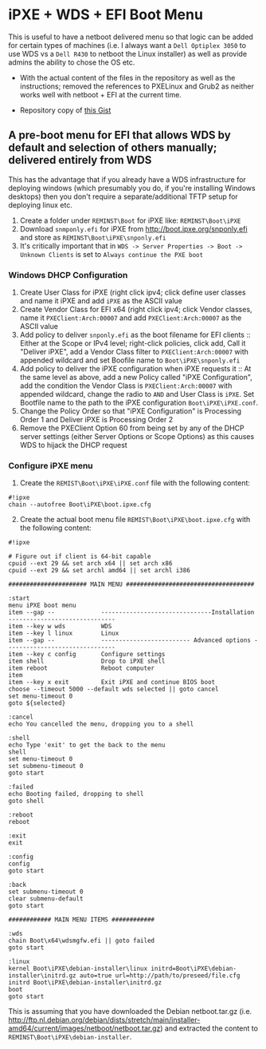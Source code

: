 # iPXE + WDS + EFI Boot Menu #

This is useful to have a netboot delivered menu so that logic can be added for certain types of machines (i.e. I always want a `Dell Optiplex 3050` to use WDS vs a `Dell R430` to netboot the Linux installer) as well as provide admins the ability to chose the OS etc.

* With the actual content of the files in the repository as well as the instructions; removed the references to PXELinux and Grub2 as neither works well with netboot + EFI at the current time.

* Repository copy of [this Gist](https://gist.github.com/mintsoft/e4bf8391cdc3a9d9014b185897cef41c)

## A pre-boot menu for EFI that allows WDS by default and selection of others manually; delivered entirely from WDS ##

This has the advantage that if you already have a WDS infrastructure for deploying windows (which presumably you do, if you're installing Windows desktops) then you don't require a separate/additional TFTP setup for deploying linux etc.

1. Create a folder under `REMINST\Boot` for iPXE like: `REMINST\Boot\iPXE`
2. Download `snmponly.efi` for iPXE from http://boot.ipxe.org/snponly.efi and store as `REMINST\Boot\iPXE\snponly.efi`
3. It's critically important that in `WDS -> Server Properties -> Boot -> Unknown Clients` is set to `Always continue the PXE boot`

### Windows DHCP Configuration ###

1. Create User Class for iPXE (right click ipv4; click define user classes and name it iPXE and add `iPXE` as the ASCII value
2. Create Vendor Class for EFI x64 (right click ipv4; click Vendor classes, name it `PXEClient:Arch:00007` and add `PXEClient:Arch:00007` as the ASCII value
3. Add policy to deliver `snponly.efi` as the boot filename for EFI clients :: Either at the Scope or IPv4 level; right-click policies, click add, Call it "Deliver iPXE", add a Vendor Class filter to `PXEClient:Arch:00007` with appended wildcard and set Boofile name to `Boot\iPXE\snponly.efi`
4. Add policy to deliver the iPXE configuration when iPXE requests it :: At the same level as above, add a new Policy called "iPXE Configuration", add the condition the Vendor Class is `PXEClient:Arch:00007` with appended wildcard, change the radio to `AND` and User Class is `iPXE`. Set Bootfile name to the path to the iPXE configuration `Boot\iPXE\iPXE.conf`.
5. Change the Policy Order so that "iPXE Configuration" is Processing Order 1 and Deliver iPXE is Processing Order 2
6. Remove the PXEClient Option 60 from being set by any of the DHCP server settings (either Server Options or Scope Options) as this causes WDS to hijack the DHCP request

### Configure iPXE menu ###
1. Create the `REMIST\Boot\iPXE\iPXE.conf` file  with the following content:
```
#!ipxe
chain --autofree Boot\iPXE\boot.ipxe.cfg
```
2. Create the actual boot menu file `REMIST\Boot\iPXE\boot.ipxe.cfg` with the following content:
```
#!ipxe

# Figure out if client is 64-bit capable
cpuid --ext 29 && set arch x64 || set arch x86
cpuid --ext 29 && set archl amd64 || set archl i386

###################### MAIN MENU ####################################

:start
menu iPXE boot menu
item --gap --             -------------------------------Installation ------------------------------
item --key w wds          WDS
item --key l linux        Linux
item --gap --             ------------------------- Advanced options -------------------------------
item --key c config       Configure settings
item shell                Drop to iPXE shell
item reboot               Reboot computer
item
item --key x exit         Exit iPXE and continue BIOS boot
choose --timeout 5000 --default wds selected || goto cancel
set menu-timeout 0
goto ${selected}

:cancel
echo You cancelled the menu, dropping you to a shell

:shell
echo Type 'exit' to get the back to the menu
shell
set menu-timeout 0
set submenu-timeout 0
goto start

:failed
echo Booting failed, dropping to shell
goto shell

:reboot
reboot

:exit
exit

:config
config
goto start

:back
set submenu-timeout 0
clear submenu-default
goto start

############ MAIN MENU ITEMS ############

:wds
chain Boot\x64\wdsmgfw.efi || goto failed
goto start

:linux
kernel Boot\iPXE\debian-installer\linux initrd=Boot\iPXE\debian-installer\initrd.gz auto=true url=http://path/to/preseed/file.cfg
initrd Boot\iPXE\debian-installer\initrd.gz
boot
goto start
```

This is assuming that you have downloaded the Debian netboot.tar.gz (i.e. http://ftp.nl.debian.org/debian/dists/stretch/main/installer-amd64/current/images/netboot/netboot.tar.gz) and extracted the content to `REMINST\Boot\iPXE\debian-installer`. 

